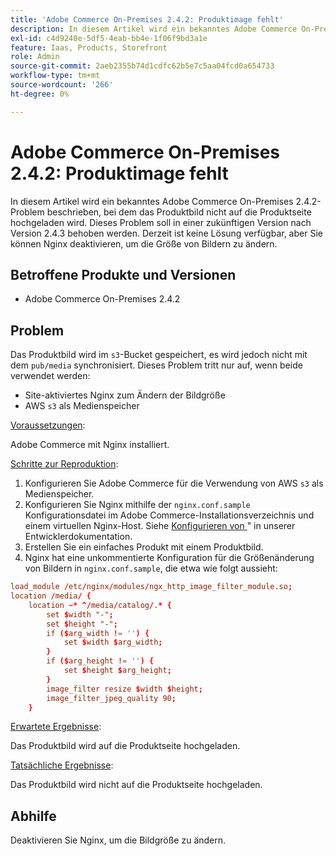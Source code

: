 ```yaml
---
title: 'Adobe Commerce On-Premises 2.4.2: Produktimage fehlt'
description: In diesem Artikel wird ein bekanntes Adobe Commerce On-Premises 2.4.2-Problem beschrieben, bei dem das Produktbild nicht auf die Produktseite hochgeladen wird. Dieses Problem soll in einer zukünftigen Version nach Version 2.4.3 behoben werden. Derzeit ist keine Lösung verfügbar, aber Sie können Nginx deaktivieren, um die Größe von Bildern zu ändern.
exl-id: c4d9240e-5df5-4eab-bb4e-1f06f9bd3a1e
feature: Iaas, Products, Storefront
role: Admin
source-git-commit: 2aeb2355b74d1cdfc62b5e7c5aa04fcd0a654733
workflow-type: tm+mt
source-wordcount: '266'
ht-degree: 0%

---
```


# Adobe Commerce On-Premises 2.4.2: Produktimage fehlt

In diesem Artikel wird ein bekanntes Adobe Commerce On-Premises 2.4.2-Problem beschrieben, bei dem das Produktbild nicht auf die Produktseite hochgeladen wird. Dieses Problem soll in einer zukünftigen Version nach Version 2.4.3 behoben werden. Derzeit ist keine Lösung verfügbar, aber Sie können Nginx deaktivieren, um die Größe von Bildern zu ändern.

## Betroffene Produkte und Versionen

* Adobe Commerce On-Premises 2.4.2

## Problem

Das Produktbild wird im `s3`-Bucket gespeichert, es wird jedoch nicht mit dem `pub/media` synchronisiert. Dieses Problem tritt nur auf, wenn beide verwendet werden:

* Site-aktiviertes Nginx zum Ändern der Bildgröße
* AWS `s3` als Medienspeicher

<u>Voraussetzungen</u>:

Adobe Commerce mit Nginx installiert.

<u>Schritte zur Reproduktion</u>:

1. Konfigurieren Sie Adobe Commerce für die Verwendung von AWS `s3` als Medienspeicher.
1. Konfigurieren Sie Nginx mithilfe der `nginx.conf.sample` Konfigurationsdatei im Adobe Commerce-Installationsverzeichnis und einem virtuellen Nginx-Host. Siehe [Konfigurieren von ](https://experienceleague.adobe.com/en/docs/commerce-operations/installation-guide/prerequisites/web-server/nginx)&quot; in unserer Entwicklerdokumentation.
1. Erstellen Sie ein einfaches Produkt mit einem Produktbild.
1. Nginx hat eine unkommentierte Konfiguration für die Größenänderung von Bildern in `nginx.conf.sample`, die etwa wie folgt aussieht:

```conf
load_module /etc/nginx/modules/ngx_http_image_filter_module.so;
location /media/ {
    location ~* ^/media/catalog/.* {
        set $width "-";
        set $height "-";
        if ($arg_width != '') {
            set $width $arg_width;
        }
        if ($arg_height != '') {
            set $height $arg_height;
        }
        image_filter resize $width $height;
        image_filter_jpeg_quality 90;
    }
```

<u>Erwartete Ergebnisse</u>:

Das Produktbild wird auf die Produktseite hochgeladen.

<u>Tatsächliche Ergebnisse</u>:

Das Produktbild wird nicht auf die Produktseite hochgeladen.

## Abhilfe

Deaktivieren Sie Nginx, um die Bildgröße zu ändern.
